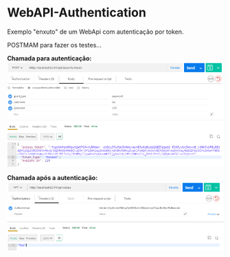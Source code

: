 # WebAPI-Authentication
Exemplo "enxuto" de um WebApi com autenticação por token.

POSTMAM para fazer os testes...

**Chamada para autenticação:**
![alt tag](https://github.com/thiagocordeirooo/WebAPI-Authentication/blob/master/chamada_para_autenticar.png)


**Chamada após a autenticação:**
![alt tag](https://github.com/thiagocordeirooo/WebAPI-Authentication/blob/master/chamada_com_autenticacao.png)
